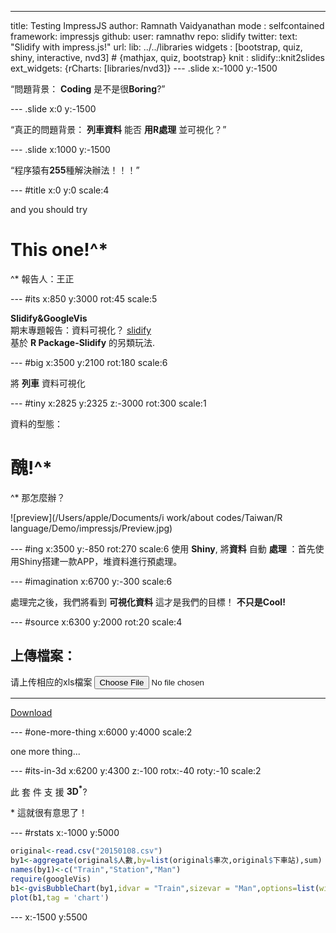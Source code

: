 ---
title: Testing ImpressJS
author: Ramnath Vaidyanathan
mode  : selfcontained
framework: impressjs
github:
  user: ramnathv
  repo: slidify
twitter:
  text: "Slidify with impress.js!"
url:
  lib: ../../libraries
widgets     : [bootstrap, quiz, shiny, interactive, nvd3]            # {mathjax, quiz, bootstrap}
knit        : slidify::knit2slides
ext_widgets: {rCharts: [libraries/nvd3]}
--- .slide x:-1000 y:-1500 

<q>問題背景： **Coding** 是不是很**Boring**?</q>

--- .slide x:0 y:-1500

<q>真正的問題背景： **列車資料** 能否 **用R處理**  並可視化？</q>

--- .slide x:1000 y:-1500 

<q>程序猿有**255**種解決辦法！！！</q>


--- #title x:0 y:0 scale:4

<span class="try">and you should try</span>
# This one!^*
<span class="footnote">^* 報告人：王正</span>

--- #its x:850 y:3000 rot:45 scale:5

  **Slidify&GoogleVis** <br/>
期末專題報告：資料可視化？ [slidify](http://slidify.org) <br/>
基於 **R Package-Slidify** 的另類玩法.

--- #big x:3500 y:2100 rot:180 scale:6

將 <b>列車</b> <span class="thoughts">資料可視化</span>


--- #tiny x:2825 y:2325 z:-3000 rot:300 scale:1 


<span class="try">資料的型態：</span>
# 醜!^*
<span class="footnote">^* 那怎麼辦？</span>

![preview](/Users/apple/Documents/i work/about codes/Taiwan/R language/Demo/impressjs/Preview.jpg)



--- #ing x:3500 y:-850 rot:270 scale:6
使用 <b class="positioning">Shiny</b>, 將<b class="rotating">資料</b> 自動 <b class="scaling">處理</b> ：首先使用Shiny搭建一款APP，堆資料進行預處理。

--- #imagination x:6700 y:-300 scale:6

處理完之後，我們將看到 **可視化資料** 這才是我們的目標！ <b class="imagination">不只是Cool!</b>

--- #source x:6300 y:2000 rot:20 scale:4


<div class="row-fluid">
  <h2>上傳檔案：</h2>
  <div class="col-sm-4">
    <form class="well">
      <div class="form-group shiny-input-container">
        <label>请上传相应的xls檔案</label>
        <input id="file1" name="file1" type="file"/>
        <div id="file1_progress" class="progress progress-striped active shiny-file-input-progress">
          <div class="progress-bar"></div>
        </div>
      </div>
      <hr/>
      <a id="downloadData" class="btn btn-default shiny-download-link " href="" target="_blank">
        <i class="fa fa-download"></i>
        Download
      </a>
    </form>
  </div>
  <div class="col-sm-8">
    <div id="contents" class="shiny-html-output"></div>
  </div>
</div>

--- #one-more-thing x:6000 y:4000 scale:2

one more thing...

--- #its-in-3d x:6200 y:4300 z:-100 rotx:-40 roty:-10 scale:2

<span class="have">此</span> <span class="you">套</span> <span class="noticed">件</span> <span class="its">支</span> <span class="in">援</span> <b>3D<sup>*</sup></b>?

<span class="footnote">* 這就很有意思了！</span>

--- #rstats x:-1000 y:5000


```r
original<-read.csv("20150108.csv")
by1<-aggregate(original$人數,by=list(original$車次,original$下車站),sum)
names(by1)<-c("Train","Station","Man")
require(googleVis)
b1<-gvisBubbleChart(by1,idvar = "Train",sizevar = "Man",options=list(width=1200, height=700))  
plot(b1,tag = 'chart')
```

--- x:-1500 y:5500 




  
